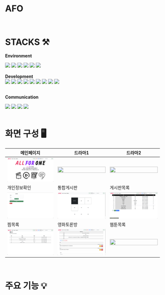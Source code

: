 # AFO

<br>

# STACKS ⚒️


<b>Environment</b>
<div align="left">
  <img src="https://img.shields.io/badge/eclipse-2C2255?style=flat-square&logo=eclipseide&logoColor=white">
  <img src="https://img.shields.io/badge/MYSQL-4479A1?style=flat-square&logo=mysql&logoColor=white">
  <img src="https://img.shields.io/badge/GIT-F05032?style=flat-square&logo=git&logoColor=white">
  <img src="https://img.shields.io/badge/GITHUB-181717?style=flat-square&logo=github&logoColor=white">
  <img src="https://img.shields.io/badge/GOOGLEDRIVE-4285F4?style=flat-square&logo=googledrive&logoColor=white">
  <img src="https://img.shields.io/badge/GOOGLECHROME-4285F4?style=flat-square&logo=googlechrome&logoColor=white">
</div>
<br>
<b>Development</b>
<div align="left">
  <img src="https://img.shields.io/badge/HTML5-E34F26?style=flat-square&logo=html5&logoColor=white">
  <img src="https://img.shields.io/badge/CSS3-1572B6?style=flat-square&logo=css3&logoColor=white">
  <img src="https://img.shields.io/badge/JAVA-007396?style=flat-square&logo=openjdk&logoColor=white"/>
  <img src="https://img.shields.io/badge/JSP-black?style=flat-square&logo=openjdk&logoColor=white">
  <img src="https://img.shields.io/badge/OPENJDK-437291?style=flat-square&logo=openjdk&logoColor=white">
  
  <img src="https://img.shields.io/badge/JavaScript-F7DF1E?style=flat-square&logo=javascript&logoColor=white" style="color: black;">
  <img src="https://img.shields.io/badge/BOOTSTRAP-7952B3?style=flat-square&logo=bootstrap&logoColor=white">
  <img src="https://img.shields.io/badge/FONTAWESOME-528DD7?style=flat-square&logo=fontawesome&logoColor=white">
  <img src="https://img.shields.io/badge/APACHETOMCAT-F8DC75?style=flat-square&logo=apachetomcat&logoColor=black">
  
</div>
<br>

<b>Communication</b>
<div align="left">
  <img src="https://img.shields.io/badge/DISCORD-5865F2?style=flat-square&logo=discord&logoColor=white">
  <img src="https://img.shields.io/badge/SLACK-4A154B?style=flat-square&logo=slack&logoColor=white">
  <img src="https://img.shields.io/badge/GOOGLEMEET-00897B?style=flat-square&logo=googlemeet&logoColor=white">
  <img src="https://img.shields.io/badge/GOOGLEDOCS-4285F4?style=flat-square&logo=googledocs&logoColor=white">
</div>

<br>

# 화면 구성 🖥️


|메인페이지|드라마1|드라마2|
|------|---|---|
|<img src = "./실행사진/시작화면.png" width = "100%" height = "100%">|<img src = "./실행사진/drama1.png" width = "100%" height = "100%">|<img src = "./실행사진/drama_genre.png" width = "100%" height = "100%">|
|개인정보확인|통합게시판|게시판목록|
|<img src = "./실행사진/mypage.png" width = "100%" height = "100%">|<img src = "./실행사진/total_board.png" width = "100%" height = "100%">|<img src = "./실행사진/list.png" width = "100%" height = "100%">|
|찜목록|영화토론방|웹툰목록|
|<img src = "./실행사진/jjim1.png" width = "100%" height = "100%">|<img src = "./실행사진/board_movie3.png" width = "100%" height = "100%">|<img src = "./실행사진/webtoon1.png" width = "100%" height = "100%">|


<br>

# 주요 기능 💡

<br>



